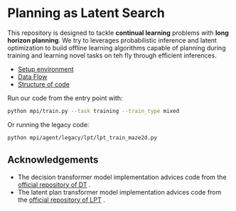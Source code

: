 # Planning as Latent Search
This repository is designed to tackle **continual learning** problems with **long horizon planning**. We try to leverages probabilistic inference and latent optimization to build offline learning algorithms capable of planning during training and learning novel tasks on teh fly through efficient inferences.

- [Setup environment](docs/setup.md)
- [Data Flow](docs/data.md)
- [Structure of code](docs/pipeline.md)

Run our code from the entry point with:

```bash
python mpi/train.py --task training --train_type mixed
```

Or running the legacy code:

```bash
python mpi/agent/legacy/lpt/lpt_train_maze2d.py
```

## Acknowledgements
- The decision transformer model implementation advices code from the [official repository of DT](https://github.com/kzl/decision-transformer) .
- The latent plan transformer model implementation advices code from the [official repository of LPT](https://github.com/mingluzhao/Latent-Plan-Transformer) .
